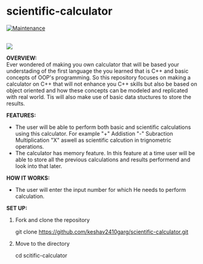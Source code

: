 # scientific-calculator
[![Maintenance](https://img.shields.io/badge/Maintained%3F-yes-green.svg)](https://GitHub.com/Naereen/StrapDown.js/graphs/commit-activity)

</br>
<img src="https://img.shields.io/badge/C%2B%2B-00599C?style=for-the-badge&logo=c%2B%2B&logoColor=white" />




**OVERVIEW:**</br>
Ever wondered of making you own calculator that will be based your understading of the first language the you learned that is C++ and basic concepts of OOP's programming.
So this repository focuses on making a calculator on C++ that will not enhance you C++ skills but also be based on object oriented and how these concepts can be modeled and replicated with 
real world. Tis will also make use of basic data stuctures to store the results.

**FEATURES:**</br>
- The user will be able to perform both basic and scientific calculations using this calculator. For example "+" Addistion "-" Subraction Multiplication "X" aswell as scientific calcution in trignometric operations.</br>
- The calculator has memory feature. In this feature at a time user will be able to store all the previous calculations and results performend and look into that later.</br>

**HOW IT WORKS:** </br>
 - The user will enter the input number for which He needs to perform calculation.

**SET UP:**</br>
1. Fork and clone the repository</br>

     git clone https://github.com/keshav2410garg/scientific-calculator.git
     
2. Move to the directory</br>

     cd scitific-calculator

